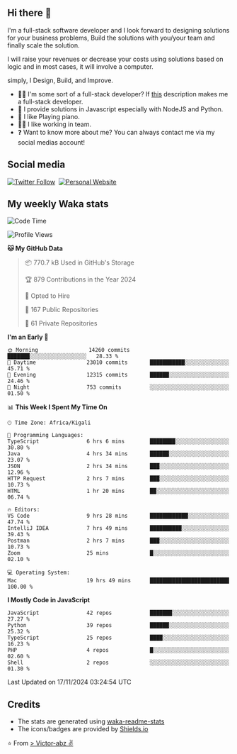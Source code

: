 ## Hi there 👋
I'm a full-stack software developer and I look forward to designing solutions for your business problems, Build the solutions with you/your team and finally scale the solution.

I will raise your revenues or decrease your costs using solutions based on logic and in most cases, it will involve a computer.

simply, I Design, Build, and Improve.

- 👨‍💻 I'm some sort of a full-stack developer? If [this](https://www.w3schools.com/whatis/whatis_fullstack.asp) description makes me a full-stack developer.
- 🌱 I provide solutions in Javascript especially with NodeJS and Python. 
- 🎹 I like Playing piano.
- 👯‍♀️ I like working in team.
- ❓ Want to know more about me? You can always contact me via my social medias account!

## Social media
[![Twitter Follow](https://img.shields.io/twitter/follow/vicky_abz?color=%231DA1F2&label=Twitter&style=for-the-badge&logo=twitter&logoColor=ffffff)](https://twitter.com/vicky_abz)
‎‎ [![Personal Website](https://img.shields.io/static/v1?label=visit&message=victor-abz.com&color=%235F021F&style=for-the-badge)](https://victor-abz.com/)

## My weekly Waka stats
<!--START_SECTION:waka-->
![Code Time](http://img.shields.io/badge/Code%20Time-842%20hrs%2023%20mins-blue)

![Profile Views](http://img.shields.io/badge/Profile%20Views-6-blue)

**🐱 My GitHub Data** 

> 📦 770.7 kB Used in GitHub's Storage 
 > 
> 🏆 879 Contributions in the Year 2024
 > 
> 💼 Opted to Hire
 > 
> 📜 167 Public Repositories 
 > 
> 🔑 61 Private Repositories 
 > 
**I'm an Early 🐤** 

```text
🌞 Morning                14260 commits       ███████░░░░░░░░░░░░░░░░░░   28.33 % 
🌆 Daytime                23010 commits       ███████████░░░░░░░░░░░░░░   45.71 % 
🌃 Evening                12315 commits       ██████░░░░░░░░░░░░░░░░░░░   24.46 % 
🌙 Night                  753 commits         ░░░░░░░░░░░░░░░░░░░░░░░░░   01.50 % 
```


📊 **This Week I Spent My Time On** 

```text
🕑︎ Time Zone: Africa/Kigali

💬 Programming Languages: 
TypeScript               6 hrs 6 mins        ████████░░░░░░░░░░░░░░░░░   30.80 % 
Java                     4 hrs 34 mins       ██████░░░░░░░░░░░░░░░░░░░   23.07 % 
JSON                     2 hrs 34 mins       ███░░░░░░░░░░░░░░░░░░░░░░   12.96 % 
HTTP Request             2 hrs 7 mins        ███░░░░░░░░░░░░░░░░░░░░░░   10.73 % 
HTML                     1 hr 20 mins        ██░░░░░░░░░░░░░░░░░░░░░░░   06.74 % 

🔥 Editors: 
VS Code                  9 hrs 28 mins       ████████████░░░░░░░░░░░░░   47.74 % 
IntelliJ IDEA            7 hrs 49 mins       ██████████░░░░░░░░░░░░░░░   39.43 % 
Postman                  2 hrs 7 mins        ███░░░░░░░░░░░░░░░░░░░░░░   10.73 % 
Zoom                     25 mins             █░░░░░░░░░░░░░░░░░░░░░░░░   02.10 % 

💻 Operating System: 
Mac                      19 hrs 49 mins      █████████████████████████   100.00 % 
```

**I Mostly Code in JavaScript** 

```text
JavaScript               42 repos            ███████░░░░░░░░░░░░░░░░░░   27.27 % 
Python                   39 repos            ██████░░░░░░░░░░░░░░░░░░░   25.32 % 
TypeScript               25 repos            ████░░░░░░░░░░░░░░░░░░░░░   16.23 % 
PHP                      4 repos             █░░░░░░░░░░░░░░░░░░░░░░░░   02.60 % 
Shell                    2 repos             ░░░░░░░░░░░░░░░░░░░░░░░░░   01.30 % 
```




 Last Updated on 17/11/2024 03:24:54 UTC
<!--END_SECTION:waka-->

## Credits
- The stats are generated using [waka-readme-stats](https://github.com/anmol098/waka-readme-stats)
- The icons/badges are provided by [Shields.io](https://shields.io/)

⭐️ From [> Victor-abz ✌](https://victor-abz.com/)
